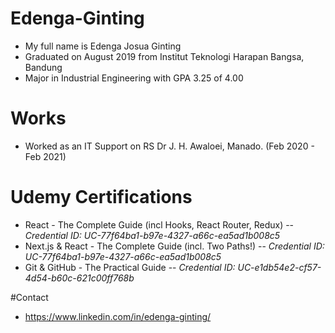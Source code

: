 # Edenga-Ginting

- My full name is Edenga Josua Ginting
- Graduated on August 2019 from Institut Teknologi Harapan Bangsa, Bandung
- Major in Industrial Engineering with GPA 3.25 of 4.00

# Works 
- Worked as an IT Support on RS Dr J. H. Awaloei, Manado. (Feb 2020 - Feb 2021)

# Udemy Certifications
- React - The Complete Guide (incl Hooks, React Router, Redux) -- *Credential ID: UC-77f64ba1-b97e-4327-a66c-ea5ad1b008c5*
- Next.js & React - The Complete Guide (incl. Two Paths!) -- *Credential ID: UC-77f64ba1-b97e-4327-a66c-ea5ad1b008c5*
- Git & GitHub - The Practical Guide -- *Credential ID: UC-e1db54e2-cf57-4d54-b60c-621c00ff768b*

#Contact 
- https://www.linkedin.com/in/edenga-ginting/
